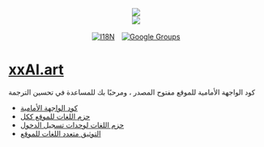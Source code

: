<p align="center"><a href="https://xxai.art"><img src="https://cdn.jsdelivr.net/gh/xxai-art/doc/logo.svg"/></a><br/><a href="https://xxai.art"><img src="https://cdn.jsdelivr.net/gh/xxai-art/doc/xxai.svg"/></a></p><p align="center"><a href="https://github.com/xxai-art/doc#readme"><img alt="I18N" src="https://cdn.jsdelivr.net/gh/wactax/img/t.svg"/></a>　<a href="https://groups.google.com/u/0/g/xxai-art"><img alt="Google Groups" src="https://cdn.jsdelivr.net/gh/wactax/img/g-groups.svg"/></a></p>

# [xxAI.art](https://xxAI.art)

كود الواجهة الأمامية للموقع مفتوح المصدر ، ومرحبًا بك للمساعدة في تحسين الترجمة

* [كود الواجهة الأمامية](https://github.com/xxai-art/web)
* [حزم اللغات للموقع ككل](https://github.com/xxai-art/web/tree/main/i18n)
* [حزم اللغات لوحدات تسجيل الدخول](https://github.com/wacpkg/user/tree/main/ui.i18n)
* [التوثيق متعدد اللغات للموقع](https://github.com/xxai-doc)
